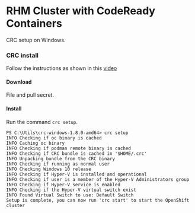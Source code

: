 # RHM Cluster with CodeReady Containers

CRC setup on Windows.

### CRC install
Follow the instructions as shown in this [video](https://www.youtube.com/watch?v=yp8LXEKlGSQ)

#### Download
File and pull secret.

#### Install
Run the command `crc setup`.

```
PS C:\Utils\crc-windows-1.8.0-amd64> crc setup
INFO Checking if oc binary is cached
INFO Caching oc binary
INFO Checking if podman remote binary is cached
INFO Checking if CRC bundle is cached in '$HOME/.crc'
INFO Unpacking bundle from the CRC binary
INFO Checking if running as normal user
INFO Checking Windows 10 release
INFO Checking if Hyper-V is installed and operational
INFO Checking if user is a member of the Hyper-V Administrators group
INFO Checking if Hyper-V service is enabled
INFO Checking if the Hyper-V virtual switch exist
INFO Found Virtual Switch to use: Default Switch
Setup is complete, you can now run 'crc start' to start the OpenShift cluster
```

